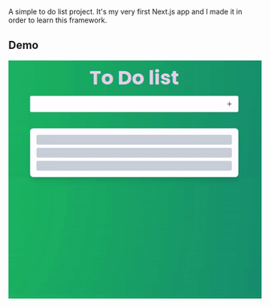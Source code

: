 A simple to do list project. It's my very first Next.js app and I made it in order to learn this framework.

## Demo
![](https://github.com/thiago-tallison/next-todo-list/blob/main/public/images/demo-gif.gif)
